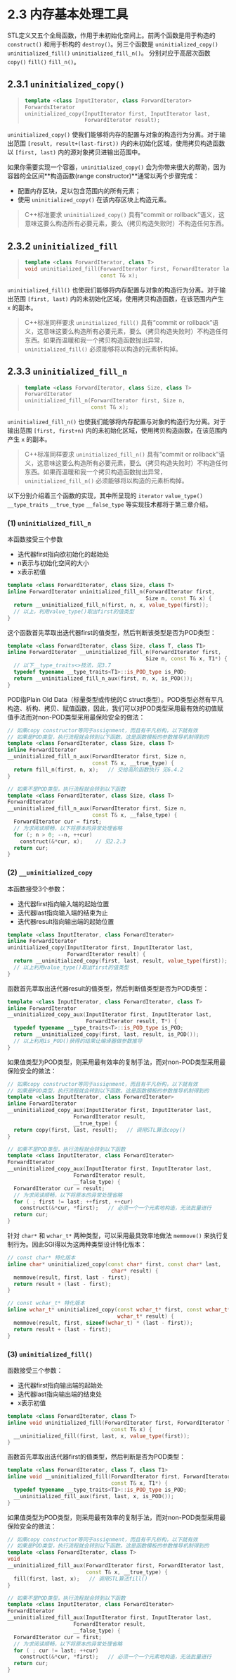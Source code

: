 # 2.3 内存基本处理工具

STL定义又五个全局函数，作用于未初始化空间上。前两个函数是用于构造的 `construct()` 和用于析构的 `destroy()`。另三个函数是 `uninitialized_copy()` `uninitialized_fill()` `uninitialized_fill_n()`。
分别对应于高层次函数 `copy()` `fill()` `fill_n()`。

## 2.3.1 `uninitialized_copy()`

> ```cpp
> template <class InputIterator, class ForwardIterator>
> ForwardsIterator 
> uninitialized_copy(InputIterator first, InputIterator last, 
>                    ForwardIterator result);
> ```

`uninitialized_copy()` 使我们能够将内存的配置与对象的构造行为分离。对于输出范围 `[result, result+(last-first))` 内的未初始化区域，使用拷贝构造函数以 `[first, last)` 内的源对象拷贝进输出范围中。

如果你需要实现一个容器，`uninitialized_copy()` 会为你带来很大的帮助，因为容器的全区间**构造函数(range constructor)**通常以两个步骤完成：

- 配置内存区块，足以包含范围内的所有元素；
- 使用 `uninitialized_copy()` 在该内存区块上构造元素。

> C++标准要求 `uninitialized_copy()` 具有“commit or rollback”语义，这意味这要么构造所有必要元素，要么（拷贝构造失败时）不构造任何东西。

## 2.3.2 `uninitialized_fill`

> ```cpp
> template <class ForwardIterator, class T>
> void uninitialized_fill(ForwardIterator first, ForwardIterator last,
>                         const T& x);
> ```

`uninitialized_fill()` 也使我们能够将内存配置与对象的构造行为分离。对于输出范围 `[first, last)` 内的未初始化区域，使用拷贝构造函数，在该范围内产生 `x` 的副本。

> C++标准同样要求 `uninitialized_fill()` 具有“commit or rollback”语义，这意味这要么构造所有必要元素，要么（拷贝构造失败时）不构造任何东西。如果而温暖和我一个拷贝构造函数抛出异常，`uninitialized_fill()` 必须能够将以构造的元素析构掉。

## 2.3.3 `uninitialized_fill_n`

> ```cpp
> template <class ForwardIterator, class Size, class T>
> ForwardIterator 
> uninitialized_fill_n(ForwardIterator first, Size n,
>                      const T& x);
> ```

`uninitialized_fill_n()` 也使我们能够将内存配置与对象的构造行为分离。对于输出范围 `[first, first+n)` 内的未初始化区域，使用拷贝构造函数，在该范围内产生 `x` 的副本。

> C++标准同样要求 `uninitialized_fill_n()` 具有“commit or rollback”语义，这意味这要么构造所有必要元素，要么（拷贝构造失败时）不构造任何东西。如果而温暖和我一个拷贝构造函数抛出异常，`uninitialized_fill_n()` 必须能够将以构造的元素析构掉。

以下分别介绍着三个函数的实现，其中所呈现的 `iterator` `value_type()` `__type_traits` `__true_type` `__false_type` 等实现技术都将于第三章介绍。

### (1) `uninitialized_fill_n`

本函数接受三个参数

- 迭代器first指向欲初始化的起始处
- n表示与初始化空间的大小
- x表示初值

```cpp
template <class ForwardIterator, class Size, class T>
inline ForwardIterator uninitialized_fill_n(ForwardIterator first, 
                                            Size n, const T& x) {
  return __uninitialized_fill_n(first, n, x, value_type(first));
  // 以上，利用value_type()取出first的值类型                                          
}
```

这个函数首先萃取出迭代器first的值类型，然后判断该类型是否为POD类型：

```cpp
template <class ForwardIterator, class Size, class T, class T1>
inline ForwardIterator __uninitialized_fill_n(ForwardIterator first, 
                                            Size n, const T& x, T1*) {
  // 以下__type_traits<>技法，见3.7
  typedef typename __type_traits<T1>::is_POD_type is_POD;
  return __uninitialized_fill_n_aux(first, n, x, is_POD());
}
```

POD指Plain Old Data（标量类型或传统的C struct类型）。POD类型必然有平凡构造、析构、拷贝、赋值函数，因此，我们可以对POD类型采用最有效的初值赋值手法而对non-POD类型采用最保险安全的做法：

```cpp
// 如果copy constructor等同于assignment，而且有平凡析构，以下就有效
// 如果是POD类型，执行流程就会转到以下函数。这是函数模板的参数推导机制得到的
template <class ForwardIterator, class Size, class T>
inline ForwardIterator
__uninitialized_fill_n_aux(ForwardIterator first, Size n, 
                           const T& x, __true_type) {
  return fill_n(first, n, x);   // 交给高阶函数执行 见6.4.2
}

// 如果不是POD类型，执行流程就会转到以下函数
template <class ForwardIterator, class Size, class T>
ForwardIterator
__uninitialized_fill_n_aux(ForwardIterator first, Size n,
                           const T& x, __false_type) {
  ForwardIterator cur = first;                          
  // 为求阅读顺畅，以下将原本的异常处理省略
  for (; n > 0; --n, ++cur)
    construct(&*cur, x);    // 见2.2.3
  return cur;
}
```

### (2) `__uninitialized_copy`

本函数接受3个参数：

- 迭代器first指向输入端的起始位置
- 迭代器last指向输入端的结束为止
- 迭代器result指向输出端的起始位置

```cpp
template <class InputIterator, class ForwardIterator>
inline ForwardIterator
uninitialized_copy(InputIterator first, InputIterator last,
                   ForwardIterator result) {
  return __uninitialized_copy(first, last, result, value_type(first));
  // 以上利用value_type()取出first的值类型
}
```

函数首先萃取出迭代器result的值类型，然后判断值类型是否为POD类型：

```cpp
template <class InputIterator, class ForwardIterator, class T>
inline ForwardIterator
__uninitialized_copy_aux(InputIterator first, InputIterator last,
                         ForwardIterator result, T*) {
  typedef typename __type_traits<T>::is_POD_type is_POD;
  return __uninitialized_copy(first, last, result, is_POD());
  // 以上利用is_POD()获得的结果让编译器做参数推导
}
```

如果值类型为POD类型，则采用最有效率的复制手法，而对non-POD类型采用最保险安全的做法：

```cpp
// 如果copy constructor等同于assignment，而且有平凡析构，以下就有效
// 如果是POD类型，执行流程就会转到以下函数。这是函数模板的参数推导机制得到的
template <class InputIterator, class ForwardIterator>
inline ForwardIterator
__uninitialized_copy_aux(InputIterator first, InputIterator last,
                     ForwardIterator result, 
                     __true_type) {
  return copy(first, last, result);   // 调用STL算法copy()
}

// 如果不是POD类型，执行流程就会转到以下函数
template <class InputIterator, class ForwardIterator>
ForwardIterator 
__uninitialized_copy_aux(InputIterator first, InputIterator last,
                     ForwardIterator result,
                     __false_type) {
  ForwardIterator cur = result;
  // 为求阅读顺畅，以下将原本的异常处理省略
  for ( ; first != last; ++first, ++cur)
    construct(&*cur, *first);   // 必须一个一个元素地构造，无法批量进行
  return cur;
}
```                     

针对 `char*` 和 `wchar_t*` 两种类型，可以采用最具效率地做法 `memmove()` 来执行复制行为。因此SGI得以为这两种类型设计特化版本：

```cpp
// const char* 特化版本
inline char* uninitialized_copy(const char* first, const char* last,
                                 char* result) {  
  memmove(result, first, last - first);
  return result + (last - first);
}

// const wchar_t* 特化版本
inline wchar_t* uninitialized_copy(const wchar_t* first, const wchar_t* last,
                                   wchar_t* result) {
  memmove(result, first, sizeof(wchar_t) * (last - first));
  return result + (last - first);
}
```

### (3) `uninitialized_fill()`

函数接受三个参数：

- 迭代器first指向输出端的起始处
- 迭代器last指向输出端的结束处
- x表示初值

```cpp
template <class ForwardIterator, class T>
inline void uninitialized_fill(ForwardIterator first, ForwardIterator last,
                                 const T& x) {
  __uninitialized_fill(first, last, x, value_type(first));
}
```

函数首先萃取出迭代器first的值类型，然后判断是否为POD类型：

```cpp
template <class ForwardIterator, class T, class T1>
inline void __uninitialized_fill(ForwardIterator first, ForwardIterator last,
                                 const T& x, T1*) {
  typedef typename __type_traits<T1>::is_POD_type is_POD;
  __uninitialized_fill_aux(first, last, x, is_POD());
}
```

如果值类型为POD类型，则采用最有效率的复制手法，而对non-POD类型采用最保险安全的做法：

```cpp
// 如果copy constructor等同于assignment，而且有平凡析构，以下就有效
// 如果是POD类型，执行流程就会转到以下函数。这是函数模板的参数推导机制得到的
template <class ForwardIterator, class T>
void
__uninitialized_fill_aux(ForwardIterator first, ForwardIterator last,
                         const T& x, __true_type) {
  fill(first, last, x);   // 调用STL算法fill()
}

// 如果不是POD类型，执行流程就会转到以下函数
template <class InputIterator, class ForwardIterator>
ForwardIterator 
__uninitialized_fill_aux(InputIterator first, InputIterator last,
                     ForwardIterator result,
                     __false_type) {
  ForwardIterator cur = first;
  // 为求阅读顺畅，以下将原本的异常处理省略
  for ( ; cur != last; ++cur)
    construct(&*cur, *first);   // 必须一个一个元素地构造，无法批量进行
  return cur;
}
```